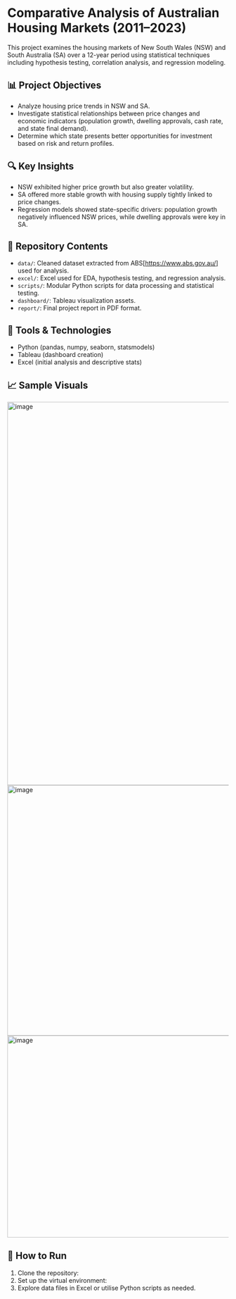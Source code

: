 # Comparative Analysis of Australian Housing Markets (2011–2023)

This project examines the housing markets of New South Wales (NSW) and South Australia (SA) over a 12-year period using statistical techniques including hypothesis testing, correlation analysis, and regression modeling.

## 📊 Project Objectives
- Analyze housing price trends in NSW and SA.
- Investigate statistical relationships between price changes and economic indicators (population growth, dwelling approvals, cash rate, and state final demand).
- Determine which state presents better opportunities for investment based on risk and return profiles.

## 🔍 Key Insights
- NSW exhibited higher price growth but also greater volatility.
- SA offered more stable growth with housing supply tightly linked to price changes.
- Regression models showed state-specific drivers: population growth negatively influenced NSW prices, while dwelling approvals were key in SA.

## 📁 Repository Contents
- `data/`: Cleaned dataset extracted from ABS[https://www.abs.gov.au/] used for analysis.
- `excel/`: Excel used for EDA, hypothesis testing, and regression analysis.
- `scripts/`: Modular Python scripts for data processing and statistical testing.
- `dashboard/`: Tableau visualization assets.
- `report/`: Final project report in PDF format.

## 🧪 Tools & Technologies
- Python (pandas, numpy, seaborn, statsmodels)
- Tableau (dashboard creation)
- Excel (initial analysis and descriptive stats)

## 📈 Sample Visuals
<img width="1707" height="871" alt="image" src="https://github.com/user-attachments/assets/ef4e23b1-051f-4ebd-ba87-23c962920a9e" />
<img width="1385" height="569" alt="image" src="https://github.com/user-attachments/assets/81d83507-b9e5-4632-8b62-ff3e186eb597" />
<img width="1167" height="459" alt="image" src="https://github.com/user-attachments/assets/4fbe8a2a-4c4b-4b63-b44e-2890a4e36d86" />

## 📌 How to Run
1. Clone the repository:
2. Set up the virtual environment:
3. Explore data files in Excel or utilise Python scripts as needed.
